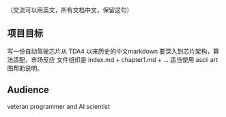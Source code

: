 （交流可以用英文，所有文档中文，保留这句）

## 项目目标
写一份自动驾驶芯片从 TDA4 以来历史的中文markdown
要深入到芯片架构，算法适配，市场反应
文件组织是 index.md + chapter1.md + ...
适当使用 ascii art 图帮助说明。

## Audience
veteran programmer and AI scientist

